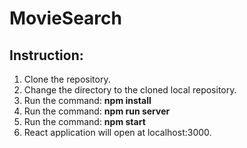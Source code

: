 # MovieSearch

## Instruction:
1. Clone the repository. 
2. Change the directory to the cloned local repository. 
3. Run the command: **npm install**
4. Run the command: **npm run server**
5. Run the command: **npm start**
6. React application will open at localhost:3000.
